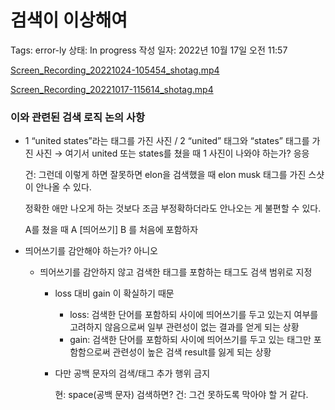 # 검색이 이상해여

Tags: error-ly
상태: In progress
작성 일자: 2022년 10월 17일 오전 11:57

[Screen_Recording_20221024-105454_shotag.mp4](%E1%84%80%E1%85%A5%E1%86%B7%E1%84%89%E1%85%A2%E1%86%A8%E1%84%8B%E1%85%B5%20%E1%84%8B%E1%85%B5%E1%84%89%E1%85%A1%E1%86%BC%E1%84%92%E1%85%A2%E1%84%8B%E1%85%A7%2047e859c774e24052a6ef9774f296c606/Screen_Recording_20221024-105454_shotag.mp4)

[Screen_Recording_20221017-115614_shotag.mp4](%E1%84%80%E1%85%A5%E1%86%B7%E1%84%89%E1%85%A2%E1%86%A8%E1%84%8B%E1%85%B5%20%E1%84%8B%E1%85%B5%E1%84%89%E1%85%A1%E1%86%BC%E1%84%92%E1%85%A2%E1%84%8B%E1%85%A7%2047e859c774e24052a6ef9774f296c606/Screen_Recording_20221017-115614_shotag.mp4)

### 이와 관련된 검색 로직 논의 사항

- 1 “united states”라는 태그를 가진 사진 / 2 “united” 태그와 “states” 태그를 가진 사진 → 여기서 united 또는 states를 쳤을 때 1 사진이 나와야 하는가? 응응
    
    
    건: 그런데 이렇게 하면 잘못하면 elon을 검색했을 때 elon musk 태그를 가진 스샷이 안나올 수 있다.
    
    정확한 애만 나오게 하는 것보다 조금 부정확하더라도 안나오는 게 불편할 수 있다.
    
    A를 쳤을 때 A [띄어쓰기] B 를 처음에 포함하자
    
- 띄어쓰기를 감안해야 하는가? 아니오
    
    
    - 띄어쓰기를 감안하지 않고 검색한 태그를 포함하는 태그도 검색 범위로 지정
        - loss 대비 gain 이 확실하기 때문
            - loss: 검색한 단어를 포함하되 사이에 띄어쓰기를 두고 있는지 여부를 고려하지 않음으로써  일부 관련성이 없는 결과를 얻게 되는 상황
            - gain: 검색한 단어를 포함하되 사이에 띄어쓰기를 두고 있는 태그만 포함함으로써 관련성이 높은 검색 result를 잃게 되는 상황
        - 다만 공백 문자의 검색/태그 추가 행위 금지
            
            현: space(공백 문자) 검색하면?
            건: 그건 못하도록 막아야 할 거 같다.